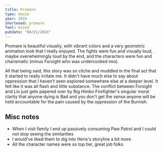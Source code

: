 ```yaml
---
title: Promare
type: movie
year: 2024
shortened: promare
feel: mixed
pubdate: "04/21/2024"
---
```



Promare is beautiful visually, with vibrant colors and a very geometric animation look that I really enjoyed. The fights were fun and visually loud, maybe overwhelmingly loud by the end, and the characters were fun and charismatic (minus Forsight who was undercooked imo).  
  
All that being said, this story was so cliche and muddled in the final act that it started to really irritate me. It didn't have much else to say about oppression that I haven't seen explored somewhere else at a deeper level. It felt like it was all flash and little substance. The conflict between Forsight and Lio just gets papered over by Big Himbo Firefighter's singular moral clarity that anyone dying is Bad and you don't get the sense anyone will be held accountable for the pain caused by the oppression of the Burnish.  
  
## Misc notes
- When I visit family I end up passively consuming Paw Patrol and I could not stop seeing the similarities
- I would've liked them to dig into Heris's storyline a bit more
- All the character names were so top tier, great job folks
